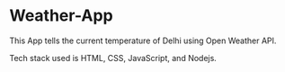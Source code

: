 # Weather-App

This App tells the current temperature of Delhi using Open Weather API.

Tech stack used is HTML, CSS, JavaScript, and Nodejs.
